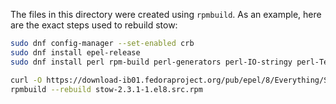 The files in this directory were created using `rpmbuild`. As an example, here are the exact steps used to rebuild stow:

```bash
sudo dnf config-manager --set-enabled crb
sudo dnf install epel-release
sudo dnf install perl rpm-build perl-generators perl-IO-stringy perl-Test-Output

curl -O https://download-ib01.fedoraproject.org/pub/epel/8/Everything/SRPMS/Packages/s/stow-2.3.1-1.el8.src.rpm
rpmbuild --rebuild stow-2.3.1-1.el8.src.rpm
```
